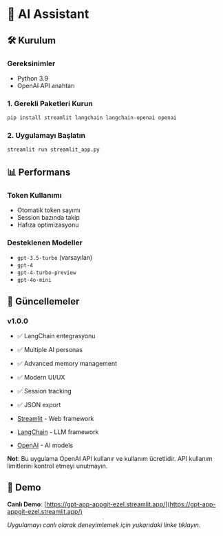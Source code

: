 # 🚀 AI Assistant

## 🛠️ Kurulum

### Gereksinimler
- Python 3.9
- OpenAI API anahtarı

### 1. Gerekli Paketleri Kurun
```bash
pip install streamlit langchain langchain-openai openai
```

### 2. Uygulamayı Başlatın
```bash
streamlit run streamlit_app.py
```

## 📊 Performans

### Token Kullanımı
- Otomatik token sayımı
- Session bazında takip
- Hafıza optimizasyonu

### Desteklenen Modeller
- `gpt-3.5-turbo` (varsayılan)
- `gpt-4`
- `gpt-4-turbo-preview`
- `gpt-4o-mini`

## 🔄 Güncellemeler

### v1.0.0
- ✅ LangChain entegrasyonu
- ✅ Multiple AI personas
- ✅ Advanced memory management
- ✅ Modern UI/UX
- ✅ Session tracking
- ✅ JSON export


- [Streamlit](https://streamlit.io/) - Web framework
- [LangChain](https://langchain.readthedocs.io/) - LLM framework  
- [OpenAI](https://openai.com/) - AI models


**Not**: Bu uygulama OpenAI API kullanır ve kullanım ücretlidir. API kullanım limitlerini kontrol etmeyi unutmayın.

## 🎥 Demo

**Canlı Demo**: [https://gpt-app-appgit-ezel.streamlit.app/](https://gpt-app-appgit-ezel.streamlit.app/)

*Uygulamayı canlı olarak deneyimlemek için yukarıdaki linke tıklayın.*
